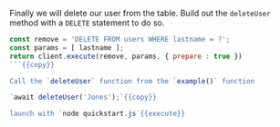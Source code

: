 Finally we will delete our user from the table. Build out the `deleteUser` method with a `DELETE` statement to do so.

```js
const remove = 'DELETE FROM users WHERE lastname = ?';
const params = [ lastname ];
return client.execute(remove, params, { prepare : true })
```{{copy}}

Call the `deleteUser` function from the `example()` function

`await deleteUser('Jones');`{{copy}}

launch with `node quickstart.js`{{execute}}
